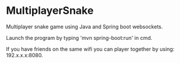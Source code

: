 # MultiplayerSnake
Multiplayer snake game using Java and Spring boot websockets.

Launch the program by typing 'mvn spring-boot:run' in cmd.

If you have friends on the same wifi you can player together by using: 192.x.x.x:8080.


